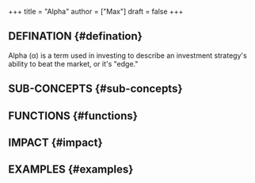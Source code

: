 +++
title = "Alpha"
author = ["Max"]
draft = false
+++

## DEFINATION {#defination}

Alpha (α) is a term used in investing to describe an investment strategy's
ability to beat the market, or it's "edge."


## SUB-CONCEPTS {#sub-concepts}


## FUNCTIONS {#functions}


## IMPACT {#impact}


## EXAMPLES {#examples}
